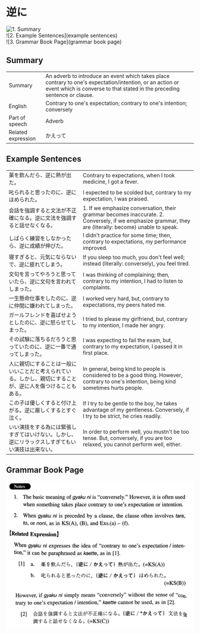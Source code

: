 # 逆に

![1. Summary](summary)<br>
![2. Example Sentences](example sentences)<br>
![3. Grammar Book Page](grammar book page)<br>


## Summary

<table><tr>   <td>Summary</td>   <td>An adverb to introduce an event which takes place contrary to one's expectation/intention, or an action or event which is converse to that stated in the preceding sentence or clause.</td></tr><tr>   <td>English</td>   <td>Contrary to one's expectation; contrary to one's intention; conversely</td></tr><tr>   <td>Part of speech</td>   <td>Adverb</td></tr><tr>   <td>Related expression</td>   <td>かえって</td></tr></table>

## Example Sentences

<table><tr>   <td>薬を飲んだら、逆に熱が出た。</td>   <td>Contrary to expectations, when I took medicine, I got a fever.</td></tr><tr>   <td>叱られると思ったのに、逆にほめられた。</td>   <td>I expected to be scolded but, contrary to my expectation, I was praised.</td></tr><tr>   <td>会話を強調すると文法が不正確になる。逆に文法を強調すると話せなくなる。</td>   <td>1. If we emphasize conversation, their grammar becomes inaccurate.    2. Conversely, if we emphasize grammar, they are (literally: become) unable to speak.</td></tr><tr>   <td>しばらく練習をしなかったら、逆に成績が伸びた。</td>   <td>I didn't practice for some time; then, contrary to expectations, my performance improved.</td></tr><tr>   <td>寝すぎると、元気にならないで、逆に疲れてしまう。</td>   <td>If you sleep too much, you don't feel well; instead (literally: conversely), you feel tired.</td></tr><tr>   <td>文句を言ってやろうと思っていたら、逆に文句を言われてしまった。</td>   <td>I was thinking of complaining; then, contrary to my intention, I had to listen to complaints.</td></tr><tr>   <td>一生懸命仕事をしたのに、逆に仲間に嫌われてしまった。</td>   <td>I worked very hard, but, contrary to expectations, my peers hated me.</td></tr><tr>   <td>ガールフレンドを喜ばせようとしたのに、逆に怒らせてしまった。</td>   <td>I tried to please my girlfriend, but, contrary to my intention, I made her angry.</td></tr><tr>   <td>その試験に落ちるだろうと思っていたのに、逆に一番で通ってしまった。</td>   <td>I was expecting to fail the exam, but, contrary to my expectation, I passed it in first place.</td></tr><tr>   <td>人に親切にすることは一般にいいことだと考えられている。しかし、親切にすることが、逆に人を傷つけることもある。</td>   <td>In general, being kind to people is considered to be a good thing. However, contrary to one's intention, being kind sometimes hurts people.</td></tr><tr>   <td>この子は優しくすると付け上がる。逆に厳しくするとすぐ泣く。</td>   <td>If I try to be gentle to the boy, he takes advantage of my gentleness. Conversely, if I try to be strict, he cries readily.</td></tr><tr>   <td>いい演技をする為には緊張しすぎてはいけない。しかし、逆にリラックスしすぎてもいい演技は出来ない。</td>   <td>In order to perform well, you mustn't be too tense. But, conversely, if you are too relaxed, you cannot perform well, either.</td></tr></table>

## Grammar Book Page

![](../img/Intermediate逆に.png)

